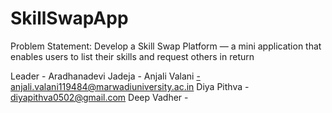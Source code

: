 # SkillSwapApp

Problem Statement: Develop a Skill Swap Platform — a mini application that enables users to list their skills and 
request others in return

Leader - Aradhanadevi Jadeja - 
Anjali Valani -anjali.valani119484@marwadiuniversity.ac.in 
Diya Pithva - diyapithva0502@gmail.com
Deep Vadher - 
